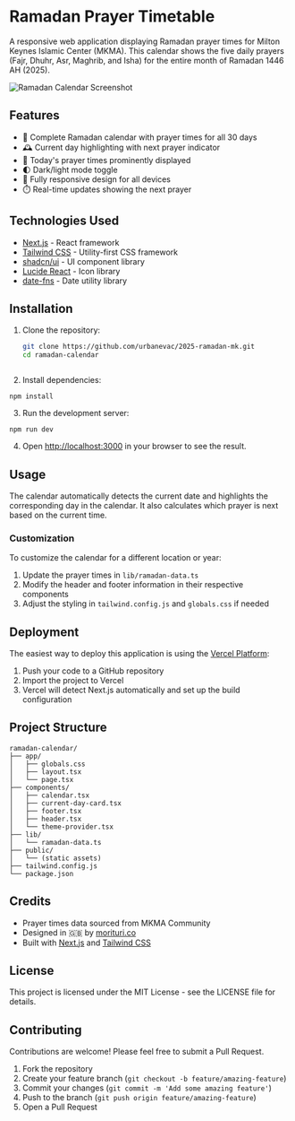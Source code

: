 # Ramadan Prayer Timetable

A responsive web application displaying Ramadan prayer times for Milton Keynes Islamic Center (MKMA). This calendar shows the five daily prayers (Fajr, Dhuhr, Asr, Maghrib, and Isha) for the entire month of Ramadan 1446 AH (2025).

![Ramadan Calendar Screenshot](https://hebbkx1anhila5yf.public.blob.vercel-storage.com/cf29bed5-206b-4aa0-b451-e99ff9c598f5.JPG-L3CrsRq9G9epUXSbjdVh5bpBvjxd1c.jpeg)

## Features

- 📆 Complete Ramadan calendar with prayer times for all 30 days
- 🕰️ Current day highlighting with next prayer indicator
- 🌙 Today's prayer times prominently displayed
- 🌓 Dark/light mode toggle
- 📱 Fully responsive design for all devices
- ⏱️ Real-time updates showing the next prayer

## Technologies Used

- [Next.js](https://nextjs.org/) - React framework
- [Tailwind CSS](https://tailwindcss.com/) - Utility-first CSS framework
- [shadcn/ui](https://ui.shadcn.com/) - UI component library
- [Lucide React](https://lucide.dev/) - Icon library
- [date-fns](https://date-fns.org/) - Date utility library

## Installation

1. Clone the repository:
   ```bash
   git clone https://github.com/urbanevac/2025-ramadan-mk.git
   cd ramadan-calendar
  ```
```
2. Install dependencies:

```shellscript
npm install
```

3. Run the development server:

```shellscript
npm run dev
```


4. Open [http://localhost:3000](http://localhost:3000) in your browser to see the result.


## Usage

The calendar automatically detects the current date and highlights the corresponding day in the calendar. It also calculates which prayer is next based on the current time.

### Customization

To customize the calendar for a different location or year:

1. Update the prayer times in `lib/ramadan-data.ts`
2. Modify the header and footer information in their respective components
3. Adjust the styling in `tailwind.config.js` and `globals.css` if needed


## Deployment

The easiest way to deploy this application is using the [Vercel Platform](https://vercel.com/new):

1. Push your code to a GitHub repository
2. Import the project to Vercel
3. Vercel will detect Next.js automatically and set up the build configuration


## Project Structure

```plaintext
ramadan-calendar/
├── app/
│   ├── globals.css
│   ├── layout.tsx
│   └── page.tsx
├── components/
│   ├── calendar.tsx
│   ├── current-day-card.tsx
│   ├── footer.tsx
│   ├── header.tsx
│   └── theme-provider.tsx
├── lib/
│   └── ramadan-data.ts
├── public/
│   └── (static assets)
├── tailwind.config.js
└── package.json
```

## Credits

- Prayer times data sourced from MKMA Community
- Designed in 🇬🇧 by [morituri.co](https://morituri.co)
- Built with [Next.js](https://nextjs.org/) and [Tailwind CSS](https://tailwindcss.com/)


## License

This project is licensed under the MIT License - see the LICENSE file for details.

## Contributing

Contributions are welcome! Please feel free to submit a Pull Request.

1. Fork the repository
2. Create your feature branch (`git checkout -b feature/amazing-feature`)
3. Commit your changes (`git commit -m 'Add some amazing feature'`)
4. Push to the branch (`git push origin feature/amazing-feature`)
5. Open a Pull Request



   
